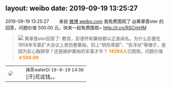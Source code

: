 layout: weibo
date: 2019-09-19 13:25:27
---
<meta name="referrer" content="no-referrer" />

2019-09-19 13:25:27  &nbsp;&nbsp;&nbsp;&nbsp;&nbsp;&nbsp; 来自 <a href="http://app.weibo.com/t/feed/PBP2P" rel="nofollow">微博 weibo.com</a>
我免费围观了 @黄章晋ster 的回答，问题价值 500.00 元，快来一起免费围观~ http://t.cn/RSCrkHM ​​​
> <img src="http://wx2.sinaimg.cn/large/a335c7cdly1fgasi4ufwjj21pq0yiq70.jpg" />
>   黄章晋ster回答了:
>  教官，彭德怀和粟裕都以正直闻名，为什么彭要在1958年军委扩大会议上使劲整粟裕，扣上“阴险卑鄙”、“告洋状”等帽子，是因为彭心胸狭窄？还是嫉妒粟裕的军事才华？
>  <font color=#ff8200><b>14294人</b></font>已围观，问题价值<font color=#ff8200><b>￥500.00</b></font>

<table style="width: 100%;">
  <tr>
    <td style="width: 40px;"><img style="border-radius:50%" src="https://tva4.sinaimg.cn/crop.7.0.735.735.50/69913cd7jw8f7htri4j2qj20ku0kfmxx.jpg?KID=imgbed,tva&Expires=1624464481&ssig=mP8lTR7ruY"></td>
    <td colspan="2"><small>抹茶waterDi 19-9-19 14:36</small><br/>[汗]花这钱。。</td>
  </tr>
</table>
